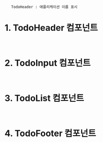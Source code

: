 ```
   TodoHeader : 애플리케이션 이름 표시 

```


# 1. TodoHeader 컴포넌트



<br>

# 2. TodoInput 컴포넌트


<br>

# 3. TodoList 컴포넌트



<br>

# 4. TodoFooter 컴포넌트 


